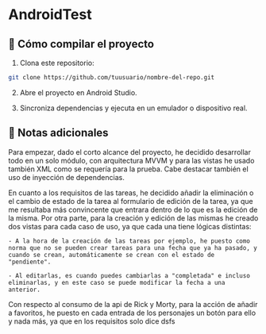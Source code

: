 # AndroidTest

## 🚀 Cómo compilar el proyecto

1. Clona este repositorio:
```bash
git clone https://github.com/tuusuario/nombre-del-repo.git
```

2. Abre el proyecto en Android Studio.

3. Sincroniza dependencias y ejecuta en un emulador o dispositivo real.

## 📝 Notas adicionales

Para empezar, dado el corto alcance del proyecto, he decidido desarrollar todo en un solo módulo, con arquitectura MVVM y para las vistas he usado también XML como se requería para la prueba. Cabe destacar también el uso de inyección de dependencias.

En cuanto a los requisitos de las tareas, he decidido añadir la eliminación o el cambio de estado de la tarea al formulario de edición de la tarea, ya que me resultaba más convincente que entrara dentro de lo que es la edición de la misma. Por otra parte, para la creación y edición de las mismas he creado dos vistas para cada caso de uso, ya que cada una tiene lógicas distintas:

    - A la hora de la creación de las tareas por ejemplo, he puesto como norma que no se pueden crear tareas para una fecha que ya ha pasado, y cuando se crean, automáticamente se crean con el estado de "pendiente".

    - Al editarlas, es cuando puedes cambiarlas a "completada" e incluso eliminarlas, y en este caso se puede modificar la fecha a una anterior.

Con respecto al consumo de la api de Rick y Morty, para la acción de añadir a favoritos, he puesto en cada entrada de los personajes un botón para ello y nada más, ya que en los requisitos solo dice dsfs
